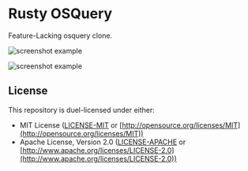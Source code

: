 # Rusty OSQuery

Feature-Lacking osquery clone.

![screenshot example](https://github.com/Summer-of-Rust/s22-rusty-osquery/blob/main/sc1.png)

![screenshot example](https://github.com/Summer-of-Rust/s22-rusty-osquery/blob/main/sc2.png)

## License

This repository is duel-licensed under either:

* MIT License ([LICENSE-MIT](LICENSE-MIT) or [http://opensource.org/licenses/MIT](http://opensource.org/licenses/MIT))
* Apache License, Version 2.0 ([LICENSE-APACHE](LICENSE-APACHE) or [http://www.apache.org/licenses/LICENSE-2.0](http://www.apache.org/licenses/LICENSE-2.0))
